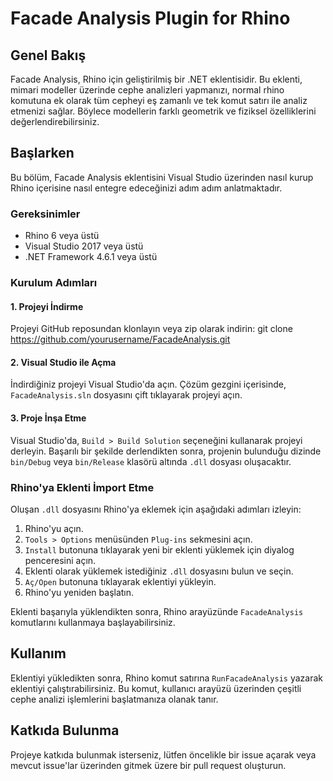 # Facade Analysis Plugin for Rhino

## Genel Bakış
Facade Analysis, Rhino için geliştirilmiş bir .NET eklentisidir. Bu eklenti, mimari modeller üzerinde cephe analizleri yapmanızı, normal rhino komutuna ek olarak tüm cepheyi eş zamanlı ve tek komut satırı ile analiz etmenizi sağlar. Böylece modellerin farklı geometrik ve fiziksel özelliklerini değerlendirebilirsiniz.

## Başlarken

Bu bölüm, Facade Analysis eklentisini Visual Studio üzerinden nasıl kurup Rhino içerisine nasıl entegre edeceğinizi adım adım anlatmaktadır.

### Gereksinimler

- Rhino 6 veya üstü
- Visual Studio 2017 veya üstü
- .NET Framework 4.6.1 veya üstü

### Kurulum Adımları

#### 1. Projeyi İndirme
Projeyi GitHub reposundan klonlayın veya zip olarak indirin:
git clone https://github.com/yourusername/FacadeAnalysis.git

#### 2. Visual Studio ile Açma
İndirdiğiniz projeyi Visual Studio'da açın. Çözüm gezgini içerisinde, `FacadeAnalysis.sln` dosyasını çift tıklayarak projeyi açın.

#### 3. Proje İnşa Etme
Visual Studio'da, `Build > Build Solution` seçeneğini kullanarak projeyi derleyin. Başarılı bir şekilde derlendikten sonra, projenin bulunduğu dizinde `bin/Debug` veya `bin/Release` klasörü altında `.dll` dosyası oluşacaktır.

### Rhino'ya Eklenti İmport Etme

Oluşan `.dll` dosyasını Rhino'ya eklemek için aşağıdaki adımları izleyin:

1. Rhino'yu açın.
2. `Tools > Options` menüsünden `Plug-ins` sekmesini açın.
3. `Install` butonuna tıklayarak yeni bir eklenti yüklemek için diyalog penceresini açın.
4. Eklenti olarak yüklemek istediğiniz `.dll` dosyasını bulun ve seçin.
5. `Aç/Open` butonuna tıklayarak eklentiyi yükleyin.
6. Rhino'yu yeniden başlatın.

Eklenti başarıyla yüklendikten sonra, Rhino arayüzünde `FacadeAnalysis` komutlarını kullanmaya başlayabilirsiniz.

## Kullanım

Eklentiyi yükledikten sonra, Rhino komut satırına `RunFacadeAnalysis` yazarak eklentiyi çalıştırabilirsiniz. Bu komut, kullanıcı arayüzü üzerinden çeşitli cephe analizi işlemlerini başlatmanıza olanak tanır.

## Katkıda Bulunma

Projeye katkıda bulunmak isterseniz, lütfen öncelikle bir issue açarak veya mevcut issue'lar üzerinden gitmek üzere bir pull request oluşturun.
